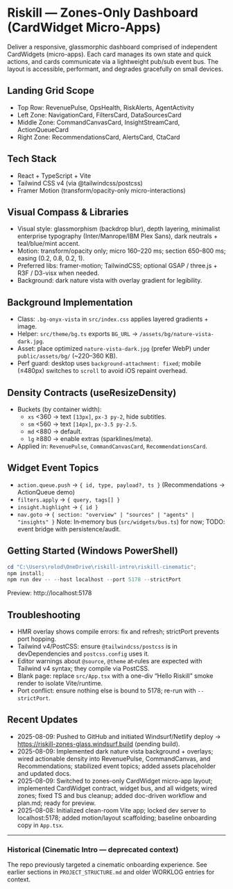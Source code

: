 # Riskill — Zones-Only Dashboard (CardWidget Micro-Apps)

Deliver a responsive, glassmorphic dashboard comprised of independent CardWidgets (micro-apps). Each card manages its own state and quick actions, and cards communicate via a lightweight pub/sub event bus. The layout is accessible, performant, and degrades gracefully on small devices.

## Landing Grid Scope
- Top Row: RevenuePulse, OpsHealth, RiskAlerts, AgentActivity
- Left Zone: NavigationCard, FiltersCard, DataSourcesCard
- Middle Zone: CommandCanvasCard, InsightStreamCard, ActionQueueCard
- Right Zone: RecommendationsCard, AlertsCard, CtaCard

## Tech Stack
- React + TypeScript + Vite
- Tailwind CSS v4 (via @tailwindcss/postcss)
- Framer Motion (transform/opacity-only micro-interactions)

## Visual Compass & Libraries
- Visual style: glassmorphism (backdrop blur), depth layering, minimalist enterprise typography (Inter/Manrope/IBM Plex Sans), dark neutrals + teal/blue/mint accent.
- Motion: transform/opacity only; micro 160–220 ms; section 650–800 ms; easing (0.2, 0.8, 0.2, 1).
- Preferred libs: framer-motion; TailwindCSS; optional GSAP / three.js + R3F / D3-visx when needed.
- Background: dark nature vista with overlay gradient for legibility.

## Background Implementation
- Class: `.bg-onyx-vista` in `src/index.css` applies layered gradients + image.
- Helper: `src/theme/bg.ts` exports `BG_URL` → `/assets/bg/nature-vista-dark.jpg`.
- Asset: place optimized `nature-vista-dark.jpg` (prefer WebP) under `public/assets/bg/` (~220–360 KB).
- Perf guard: desktop uses `background-attachment: fixed`; mobile (≤480px) switches to `scroll` to avoid iOS repaint overhead.

## Density Contracts (useResizeDensity)
- Buckets (by container width):
  - `xs` <360 → text `[13px]`, `px-3 py-2`, hide subtitles.
  - `sm` <560 → text `[14px]`, `px-3.5 py-2.5`.
  - `md` <880 → default.
  - `lg` ≥880 → enable extras (sparklines/meta).
- Applied in: `RevenuePulse`, `CommandCanvasCard`, `RecommendationsCard`.

## Widget Event Topics
- `action.queue.push` → `{ id, type, payload?, ts }` (Recommendations → ActionQueue demo)
- `filters.apply` → `{ query, tags[] }`
- `insight.highlight` → `{ id }`
- `nav.goto` → `{ section: "overview" | "sources" | "agents" | "insights" }`
Note: In‑memory bus (`src/widgets/bus.ts`) for now; TODO: event bridge with persistence/audit.

## Getting Started (Windows PowerShell)
```powershell
cd "C:\Users\rolod\OneDrive\riskill-intro\riskill-cinematic";
npm install;
npm run dev -- --host localhost --port 5178 --strictPort
```
Preview: http://localhost:5178

## Troubleshooting
- HMR overlay shows compile errors: fix and refresh; strictPort prevents port hopping.
- Tailwind v4/PostCSS: ensure `@tailwindcss/postcss` is in devDependencies and `postcss.config` uses it.
- Editor warnings about `@source`, `@theme` at‑rules are expected with Tailwind v4 syntax; they compile via PostCSS.
- Blank page: replace `src/App.tsx` with a one-div “Hello Riskill” smoke render to isolate Vite/runtime.
- Port conflict: ensure nothing else is bound to 5178; re-run with `--strictPort`.

## Recent Updates
- 2025-08-09: Pushed to GitHub and initiated Windsurf/Netlify deploy → https://riskill-zones-glass.windsurf.build (pending build).
- 2025-08-09: Implemented dark nature vista background + overlays; wired actionable density into RevenuePulse, CommandCanvas, and Recommendations; stabilized event topics; added assets placeholder and updated docs.
- 2025-08-09: Switched to zones-only CardWidget micro-app layout; implemented CardWidget contract, widget bus, and all widgets; wired zones; fixed TS and bus cleanup; added doc-driven workflow and plan.md; ready for preview.
- 2025-08-08: Initialized clean-room Vite app; locked dev server to localhost:5178; added motion/layout scaffolding; baseline onboarding copy in `App.tsx`.

---

### Historical (Cinematic Intro — deprecated context)
The repo previously targeted a cinematic onboarding experience. See earlier sections in `PROJECT_STRUCTURE.md` and older WORKLOG entries for context.